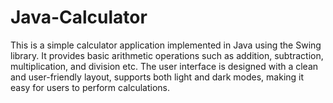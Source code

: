 # Java-Calculator
This is a simple calculator application implemented in Java using the Swing library. It provides basic arithmetic operations such as addition, subtraction, multiplication, and division etc. The user interface is designed with a clean and user-friendly layout, supports both light and dark modes, making it easy for users to perform calculations.
